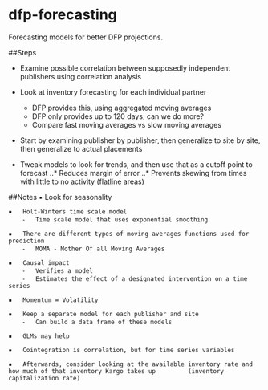 # dfp-forecasting
Forecasting models for better DFP projections.

##Steps
+ Examine possible correlation between supposedly independent publishers using correlation analysis

+ Look at inventory forecasting for each individual partner
  * DFP provides this, using aggregated moving averages
  * DFP only provides up to 120 days; can we do more?
  * Compare fast moving averages vs slow moving averages

+ Start by examining publisher by publisher, then generalize to site by site, then generalize to actual placements

+ Tweak models to look for trends, and then use that as a cutoff point to forecast
..* Reduces margin of error
..* Prevents skewing from times with little to no activity (flatline areas)

##Notes
	▪	Look for seasonality

	▪	Holt-Winters time scale model
		⁃	Time scale model that uses exponential smoothing

	▪	There are different types of moving averages functions used for prediction
		⁃	MOMA - Mother Of all Moving Averages

	▪	Causal impact
		⁃	Verifies a model
		⁃	Estimates the effect of a designated intervention on a time series

	▪	Momentum = Volatility

	▪	Keep a separate model for each publisher and site
		⁃	Can build a data frame of these models

	▪	GLMs may help

	▪	Cointegration is correlation, but for time series variables

	▪	Afterwards, consider looking at the available inventory rate and how much of that inventory Kargo takes up 		   (inventory capitalization rate)
